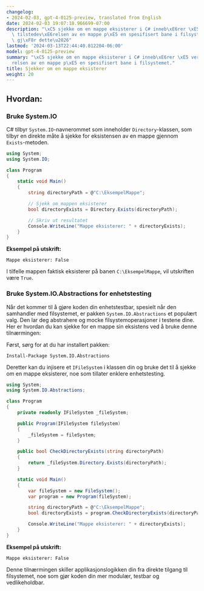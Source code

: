 ```yaml
---
changelog:
- 2024-02-03, gpt-4-0125-preview, translated from English
date: 2024-02-03 19:07:18.966699-07:00
description: "\xC5 sjekke om en mappe eksisterer i C# inneb\xE6rer \xE5 verifisere\
  \ tilstedev\xE6relsen av en mappe p\xE5 en spesifisert bane i filsystemet. Programmerere\
  \ gj\xF8r dette\u2026"
lastmod: '2024-03-13T22:44:40.812204-06:00'
model: gpt-4-0125-preview
summary: "\xC5 sjekke om en mappe eksisterer i C# inneb\xE6rer \xE5 verifisere tilstedev\xE6\
  relsen av en mappe p\xE5 en spesifisert bane i filsystemet."
title: Sjekker om en mappe eksisterer
weight: 20
---
```


## Hvordan:


### Bruke System.IO
C# tilbyr `System.IO`-navnerommet som inneholder `Directory`-klassen, som tilbyr en direkte måte å sjekke for eksistensen av en mappe gjennom `Exists`-metoden.

```csharp
using System;
using System.IO;

class Program
{
    static void Main()
    {
        string directoryPath = @"C:\EksempelMappe";

        // Sjekk om mappen eksisterer
        bool directoryExists = Directory.Exists(directoryPath);

        // Skriv ut resultatet
        Console.WriteLine("Mappe eksisterer: " + directoryExists);
    }
}
```

**Eksempel på utskrift:**

```
Mappe eksisterer: False
```

I tilfelle mappen faktisk eksisterer på banen `C:\EksempelMappe`, vil utskriften være `True`.

### Bruke System.IO.Abstractions for enhetstesting
Når det kommer til å gjøre koden din enhetstestbar, spesielt når den samhandler med filsystemet, er pakken `System.IO.Abstractions` et populært valg. Den lar deg abstrahere og mocke filsystemoperasjoner i testene dine. Her er hvordan du kan sjekke for en mappe sin eksistens ved å bruke denne tilnærmingen:

Først, sørg for at du har installert pakken:

```
Install-Package System.IO.Abstractions
```

Deretter kan du injisere et `IFileSystem` i klassen din og bruke det til å sjekke om en mappe eksisterer, noe som tillater enklere enhetstesting.

```csharp
using System;
using System.IO.Abstractions;

class Program
{
    private readonly IFileSystem _fileSystem;

    public Program(IFileSystem fileSystem)
    {
        _fileSystem = fileSystem;
    }

    public bool CheckDirectoryExists(string directoryPath)
    {
        return _fileSystem.Directory.Exists(directoryPath);
    }

    static void Main()
    {
        var fileSystem = new FileSystem();
        var program = new Program(fileSystem);

        string directoryPath = @"C:\EksempelMappe";
        bool directoryExists = program.CheckDirectoryExists(directoryPath);

        Console.WriteLine("Mappe eksisterer: " + directoryExists);
    }
}
```

**Eksempel på utskrift:**

```
Mappe eksisterer: False
```

Denne tilnærmingen skiller applikasjonslogikken din fra direkte tilgang til filsystemet, noe som gjør koden din mer modulær, testbar og vedlikeholdbar.
